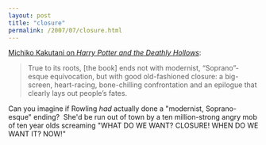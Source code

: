 ```yaml
---
layout: post
title: "closure"
permalink: /2007/07/closure.html
---
```


<p><a title="Harry Potter and the Deathly Hallows - J.K. Rowling - Books - Review - New York Times" href="http://www.nytimes.com/2007/07/19/books/19potter.html?_r=1&amp;adxnnl=1&amp;oref=slogin&amp;adxnnlx=1184829495-0Qz3hiVKrfiik1/Fijd6cg">Michiko Kakutani on <em>Harry Potter and the Deathly Hollows</em></a>:

</p>

<blockquote cite="http://www.nytimes.com/2007/07/19/books/19potter.html?_r=1&amp;adxnnl=1&amp;oref=slogin&amp;adxnnlx=1184829495-0Qz3hiVKrfiik1/Fijd6cg"><p>True to its roots, [the book] ends not with modernist, “Soprano”-esque equivocation, but with good old-fashioned closure: a big-screen, heart-racing, bone-chilling confrontation and an epilogue that clearly lays out people’s fates.</p></blockquote>

<p>Can you imagine if Rowling <em>had </em>actually done a &quot;modernist, Soprano-esque&quot; ending?&nbsp; She'd be run out of town by a ten million-strong angry mob of ten year olds screaming &quot;WHAT DO WE WANT? CLOSURE! WHEN DO WE WANT IT? NOW!&quot;<br /> </p>



